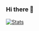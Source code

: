 ### Hi there 👋

[![Stats](https://github-readme-stats.vercel.app/api?username=Theo0x1337&count_private=true)](https://github.com/anuraghazra/github-readme-stats)

<!--
**Theo0x1337/Theo0x1337** is a ✨ _special_ ✨ repository because its `README.md` (this file) appears on your GitHub profile.

Here are some ideas to get you started:

- 🔭 I’m currently working on ...
- 🌱 I’m currently learning ...
- 👯 I’m looking to collaborate on ...
- 🤔 I’m looking for help with ...
- 💬 Ask me about ...
- 📫 How to reach me: ...
- 😄 Pronouns: ...
- ⚡ Fun fact: ...
-->
